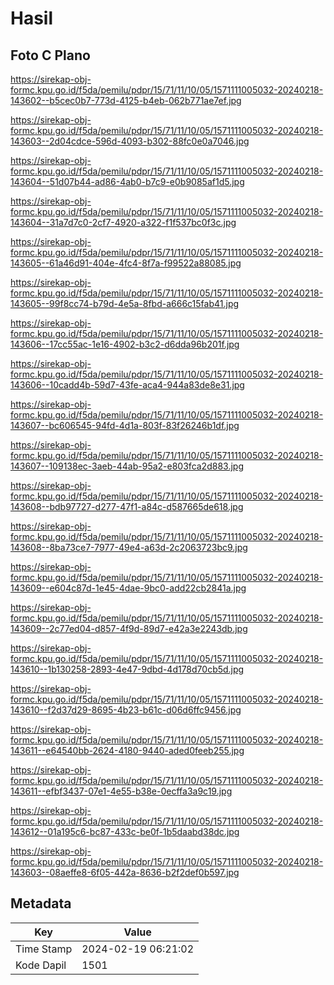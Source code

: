 # Hasil

## Foto C Plano

https://sirekap-obj-formc.kpu.go.id/f5da/pemilu/pdpr/15/71/11/10/05/1571111005032-20240218-143602--b5cec0b7-773d-4125-b4eb-062b771ae7ef.jpg

https://sirekap-obj-formc.kpu.go.id/f5da/pemilu/pdpr/15/71/11/10/05/1571111005032-20240218-143603--2d04cdce-596d-4093-b302-88fc0e0a7046.jpg

https://sirekap-obj-formc.kpu.go.id/f5da/pemilu/pdpr/15/71/11/10/05/1571111005032-20240218-143604--51d07b44-ad86-4ab0-b7c9-e0b9085af1d5.jpg

https://sirekap-obj-formc.kpu.go.id/f5da/pemilu/pdpr/15/71/11/10/05/1571111005032-20240218-143604--31a7d7c0-2cf7-4920-a322-f1f537bc0f3c.jpg

https://sirekap-obj-formc.kpu.go.id/f5da/pemilu/pdpr/15/71/11/10/05/1571111005032-20240218-143605--61a46d91-404e-4fc4-8f7a-f99522a88085.jpg

https://sirekap-obj-formc.kpu.go.id/f5da/pemilu/pdpr/15/71/11/10/05/1571111005032-20240218-143605--99f8cc74-b79d-4e5a-8fbd-a666c15fab41.jpg

https://sirekap-obj-formc.kpu.go.id/f5da/pemilu/pdpr/15/71/11/10/05/1571111005032-20240218-143606--17cc55ac-1e16-4902-b3c2-d6dda96b201f.jpg

https://sirekap-obj-formc.kpu.go.id/f5da/pemilu/pdpr/15/71/11/10/05/1571111005032-20240218-143606--10cadd4b-59d7-43fe-aca4-944a83de8e31.jpg

https://sirekap-obj-formc.kpu.go.id/f5da/pemilu/pdpr/15/71/11/10/05/1571111005032-20240218-143607--bc606545-94fd-4d1a-803f-83f26246b1df.jpg

https://sirekap-obj-formc.kpu.go.id/f5da/pemilu/pdpr/15/71/11/10/05/1571111005032-20240218-143607--109138ec-3aeb-44ab-95a2-e803fca2d883.jpg

https://sirekap-obj-formc.kpu.go.id/f5da/pemilu/pdpr/15/71/11/10/05/1571111005032-20240218-143608--bdb97727-d277-47f1-a84c-d587665de618.jpg

https://sirekap-obj-formc.kpu.go.id/f5da/pemilu/pdpr/15/71/11/10/05/1571111005032-20240218-143608--8ba73ce7-7977-49e4-a63d-2c2063723bc9.jpg

https://sirekap-obj-formc.kpu.go.id/f5da/pemilu/pdpr/15/71/11/10/05/1571111005032-20240218-143609--e604c87d-1e45-4dae-9bc0-add22cb2841a.jpg

https://sirekap-obj-formc.kpu.go.id/f5da/pemilu/pdpr/15/71/11/10/05/1571111005032-20240218-143609--2c77ed04-d857-4f9d-89d7-e42a3e2243db.jpg

https://sirekap-obj-formc.kpu.go.id/f5da/pemilu/pdpr/15/71/11/10/05/1571111005032-20240218-143610--1b130258-2893-4e47-9dbd-4d178d70cb5d.jpg

https://sirekap-obj-formc.kpu.go.id/f5da/pemilu/pdpr/15/71/11/10/05/1571111005032-20240218-143610--f2d37d29-8695-4b23-b61c-d06d6ffc9456.jpg

https://sirekap-obj-formc.kpu.go.id/f5da/pemilu/pdpr/15/71/11/10/05/1571111005032-20240218-143611--e64540bb-2624-4180-9440-aded0feeb255.jpg

https://sirekap-obj-formc.kpu.go.id/f5da/pemilu/pdpr/15/71/11/10/05/1571111005032-20240218-143611--efbf3437-07e1-4e55-b38e-0ecffa3a9c19.jpg

https://sirekap-obj-formc.kpu.go.id/f5da/pemilu/pdpr/15/71/11/10/05/1571111005032-20240218-143612--01a195c6-bc87-433c-be0f-1b5daabd38dc.jpg

https://sirekap-obj-formc.kpu.go.id/f5da/pemilu/pdpr/15/71/11/10/05/1571111005032-20240218-143603--08aeffe8-6f05-442a-8636-b2f2def0b597.jpg


## Metadata

| Key        | Value               |
| ---------- | ------------------- |
| Time Stamp | 2024-02-19 06:21:02 |
| Kode Dapil | 1501                |



